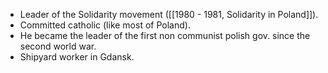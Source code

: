 - Leader of the Solidarity movement ([[1980 - 1981, Solidarity in Poland]]).
- Committed catholic (like most of Poland).
- He became the leader of the first non communist polish gov. since the second world war.
- Shipyard worker in Gdansk.